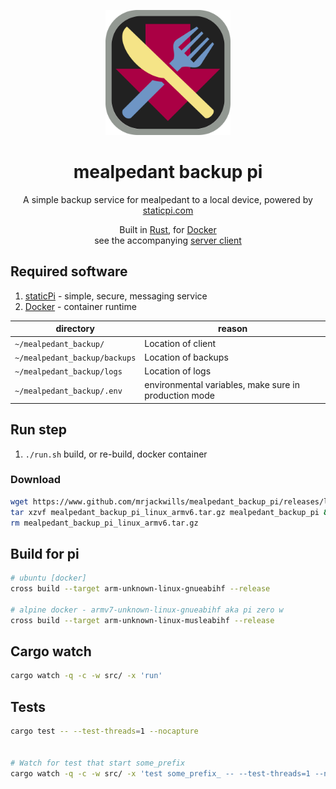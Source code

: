 <p align="center">
	<img src='./.github/logo.svg' width='200px'/>
</p>

<p align="center">
	<h1 align="center">mealpedant backup pi</h1>
</p>

<p align="center">
	A simple backup service for mealpedant to a local device, powered by <a href='https://www.staticpi.com' target='_blank' rel='noopener noreferrer'>staticpi.com</a>
</p>

<p align="center">
	Built in <a href='https://www.rust-lang.org/' target='_blank' rel='noopener noreferrer'>Rust</a>,
	for <a href='https://docker.com' target='_blank' rel='noopener noreferrer'> Docker</a>
	<br>
	see the accompanying <a href='https://www.github.com/mrjackwills/mealpedant_backup_server' target='_blank' rel='noopener noreferrer'>server client</a>

</p>

## Required software

1) <a href='https://www.staticpi.com/' target='_blank' rel='noopener noreferrer'>staticPi</a> - simple, secure, messaging service
2) <a href='https://docker.com/' target='_blank' rel='noopener noreferrer'>Docker</a> - container runtime


| directory | reason|
| --- | --- |
|```~/mealpedant_backup/```			| Location of client|
|```~/mealpedant_backup/backups```	| Location of backups |
|```~/mealpedant_backup/logs```		| Location of logs |
|```~/mealpedant_backup/.env```		| environmental variables, make sure in production mode|


## Run step
1) ```./run.sh``` build, or re-build, docker container

### Download

```bash
wget https://www.github.com/mrjackwills/mealpedant_backup_pi/releases/latest/download/mealpedant_backup_pi_linux_armv6.tar.gz && \
tar xzvf mealpedant_backup_pi_linux_armv6.tar.gz mealpedant_backup_pi && \
rm mealpedant_backup_pi_linux_armv6.tar.gz
```

## Build for pi

```bash
# ubuntu [docker]
cross build --target arm-unknown-linux-gnueabihf --release

# alpine docker - armv7-unknown-linux-gnueabihf aka pi zero w
cross build --target arm-unknown-linux-musleabihf --release
```

## Cargo watch

```sh
cargo watch -q -c -w src/ -x 'run'
```

## Tests

```sh
cargo test -- --test-threads=1 --nocapture


# Watch for test that start some_prefix
cargo watch -q -c -w src/ -x 'test some_prefix_ -- --test-threads=1 --nocapture'
```